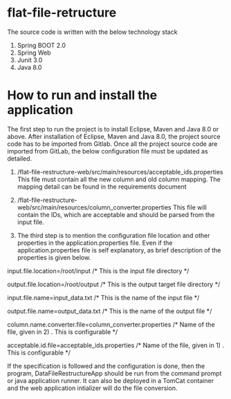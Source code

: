 # flat-file-retructure
The source code is written with the below technology stack
  1) Spring BOOT 2.0
  2) Spring Web
  3) Junit 3.0
  4) Java 8.0
  
  
# How to run and install the application
 
  The first step to run the project is to install Eclipse, Maven and Java 8.0 or above.
  After installation of Eclipse, Maven and Java 8.0, the project source code has to be imported from Gitlab. 
  Once all the project source code are imported from GitLab, the below configuration file must be updated as detailed.
  
  1) /flat-file-restructure-web/src/main/resources/acceptable_ids.properties 
    This file must contain all the new column and old column mapping. The mapping detail can be found in the requirements document
    
  2) /flat-file-restructure-web/src/main/resources/column_converter.properties 
    This file will contain the IDs, which are acceptable and should be parsed from the input file.
    
  3) The third step is to mention the configuration file location and other properties in the application.properties file.
  Even if the application.properties file is self explanatory, as brief description of the properties is given below.

input.file.location=/root/input /* This is the input file directory */

output.file.location=/root/output /* This is the output target file directory */

input.file.name=input_data.txt /* This is the name of the input file */

output.file.name=output_data.txt /* This is the name of the output file */

column.name.converter.file=column_converter.properties /* Name of the file, given in 2) . This is configurable */

acceptable.id.file=acceptable_ids.properties  /* Name of the file, given in 1) . This is configurable */


If the specification is followed and the configuration is done, then the program, DataFileRestructureApp should be run from the
command prompt or java application runner. It can also be deployed in a TomCat container and the web application intializer will
do the file conversion.
